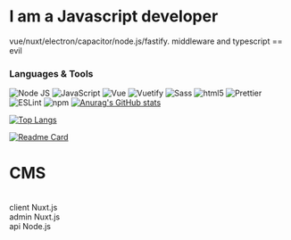 # I am a Javascript developer
vue/nuxt/electron/capacitor/node.js/fastify.
middleware and typescript == evil

### Languages & Tools
<img alt="Node JS" src="https://img.shields.io/badge/-Node%20JS-43853d?style=flat-square&logo=Node.js&logoColor=white" /> <img alt="JavaScript" src="https://img.shields.io/badge/-JavaScript-edb200?style=flat-square&logo=javascript&logoColor=white" />  <img alt="Vue" src="https://img.shields.io/badge/-Vue-384960?style=flat-square&logo=vue.js&logoColor=white" /> <img alt="Vuetify" src="https://img.shields.io/badge/-Vuetify-1696f5?style=flat-square&logo=vuetify&logoColor=white" /> <img alt="Sass" src="https://img.shields.io/badge/-Sass-CC6699?style=flat-square&logo=sass&logoColor=white" /> <img alt="html5" src="https://img.shields.io/badge/-HTML5-E34F26?style=flat-square&logo=html5&logoColor=white" /> <img alt="Prettier" src="https://img.shields.io/badge/-Prettier-1a2b34?style=flat-square&logo=prettier&logoColor=white" /> <img alt="ESLint" src="https://img.shields.io/badge/-ESLint-6c6cdf?style=flat-square&logo=ESLint&logoColor=white" /> <img alt="npm" src="https://img.shields.io/badge/-NPM-CB3837?style=flat-square&logo=npm&logoColor=white" /> 
[![Anurag's GitHub stats](https://github-readme-stats.vercel.app/api?username=WhiteNeofetch&show_icons=true&theme=radical)](https://github.com/WhiteNeofetch/github-readme-stats)





[![Top Langs](https://github-readme-stats.vercel.app/api/top-langs/?username=WhiteNeofetch&show_icons=true&theme=synthwave)](https://github.com/WhiteNeofetch/github-readme-stats)



[![Readme Card](https://github-readme-stats.vercel.app/api/pin/?username=whiteneofetch&repo=cms&show_icons=true&theme=dracula)](https://github.com/whiteneofetch/cms)
<br>
# CMS 
<br>
client Nuxt.js
<br>
admin Nuxt.js
<br>
api Node.js

